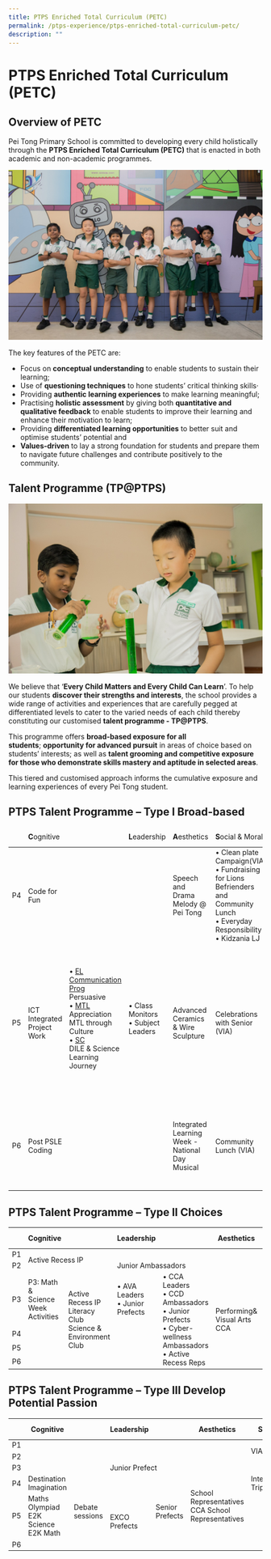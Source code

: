 ```yaml
---
title: PTPS Enriched Total Curriculum (PETC)
permalink: /ptps-experience/ptps-enriched-total-curriculum-petc/
description: ""
---
```

# PTPS Enriched Total Curriculum (PETC)

## Overview of PETC


Pei Tong Primary School is committed to developing every child holistically through the **PTPS Enriched Total Curriculum (PETC)** that is enacted in both academic and non-academic programmes.

![](/images/PTPS%20Experience/Peitong-StagedShots-152.jpg)

The key features of the PETC are:

*   Focus on **conceptual understanding** to enable students to sustain their learning;
*   Use of **questioning techniques** to hone students’ critical thinking skills·
*   Providing **authentic learning experiences** to make learning meaningful;
*   Practising **holistic assessment** by giving both **quantitative and qualitative feedback** to enable students to improve their learning and enhance their motivation to learn;
*   Providing **differentiated learning opportunities** to better suit and optimise students’ potential and
*   **Values-driven** to lay a strong foundation for students and prepare them to navigate future challenges and contribute positively to the community.


## Talent Programme (TP@PTPS)

![](/images/PTPS%20Experience/Peitong-StagedShots-164.jpg)


We believe that ‘**Every Child Matters and Every Child Can Learn**’. To help our students **discover their strengths and interests**, the school provides a wide range of activities and experiences that are carefully pegged at differentiated levels to cater to the varied needs of each child thereby constituting our customised **talent programme - TP@PTPS**.

  

This programme offers **broad-based exposure for all students**; **opportunity for advanced pursuit** in areas of choice based on students’ interests; as well as **talent grooming and competitive exposure for those who demonstrate skills mastery and aptitude in selected areas**.

  

This tiered and customised approach informs the cumulative exposure and learning experiences of every Pei Tong student.

## PTPS Talent Programme – Type I Broad-based


<table>
<thead>
  <tr>
    <td></td>
    <td><b>C</b>ognitive</td>
    <td></td>
    <td><b>L</b>eadership</td>
    <td><b>A</b>esthetics</td>
    <td><b>S</b>ocial &amp; Moral</td>
    <td></td>
    <td><b>P</b>hysical Fitness</td>
  </tr>
</thead>
<tbody>
  <tr>
    <td>P4</td>
    <td>Code for Fun</td>
		<td rowspan="3">• <u>EL Communication Prog</u><br> Persuasive<br>• <u>MTL</u><br> Appreciation MTL through Culture<br>• <u>SC</u><br>DILE &amp; Science Learning Journey</td>
    <td rowspan="3">•    Class Monitors<br>•    Subject Leaders</td>
    <td>Speech and Drama  Melody @ Pei Tong</td>
    <td>•  Clean plate Campaign(VIA)<br>•  Fundraising for Lions Befrienders and Community Lunch<br>•  Everyday Responsibility<br>•  Kidzania LJ</td>
    <td rowspan="3">•    Panning for Gold<br>•    Welcome Back Programme<br>•    Road Safety</td>
    <td>•  ACES<br>(Achieving Character Excellence through Sports)<br>ü I Am Possible<br>•  Sports Carnival</td>
  </tr>
  <tr>
    <td>P5</td>
    <td> ICT Integrated Project Work</td>
    <td>Advanced Ceramics &amp; Wire Sculpture</td>
    <td>Celebrations with Senior (VIA)</td>
    <td>•  P5 Camp<br>•  P5 HPB Blood Pressure Awareness Programme<br>•  ACES<br>(Achieving Character Excellence through Sports)<br>ü I Am Possible<br>ü P5 orienteering<br>•  Sports Carnival</td>
  </tr>
  <tr>
    <td>P6</td>
    <td>Post PSLE Coding</td>
    <td>Integrated Learning Week - National Day Musical</td>
    <td>Community Lunch (VIA)</td>
    <td>•   ACES<br>(Achieving Character Excellence through Sports)<br>ü I Am Possible<br>•   Sports Carnival</td>
  </tr>
</tbody>
</table>


## PTPS Talent Programme – Type II Choices



<table>
<thead>
  <tr>
    <th></th>
    <th>Cognitive</th>
    <th></th>
    <th>Leadership</th>
    <th></th>
    <th>Aesthetics</th>
    <th>Social &amp; Moral</th>
    <th>Physical Fitness</th>
  </tr>
</thead>
<tbody>
  <tr>
    <td>P1</td>
    <td colspan="2" rowspan="2">Active Recess IP</td>
    <td colspan="2"></td>
    <td></td>
    <td></td>
    <td></td>
  </tr>
  <tr>
    <td>P2</td>
    <td colspan="2">Junior Ambassadors</td>
    <td></td>
    <td></td>
    <td></td>
  </tr>
  <tr>
    <td>P3</td>
    <td>P3: Math &amp; Science Week Activities</td>
    <td rowspan="4">Active Recess IP<br>Literacy Club<br>Science &amp; Environment Club</td>
    <td>•       AVA Leaders<br>•       Junior Prefects</td>
    <td rowspan="4">•       CCA Leaders<br>•       CCD Ambassadors<br>•       Junior Prefects<br>•       Cyber-wellness Ambassadors<br>•       Active Recess Reps</td>
    <td rowspan="4">Performing&amp; Visual Arts CCA</td>
    <td rowspan="4">Science Environmental Club</td>
    <td rowspan="4">•       Sports CCA<br>•       Active Recess<br>•       Junior Sports Academy</td>
  </tr>
  <tr>
    <td>P4</td>
    <td></td>
    <td></td>
  </tr>
  <tr>
    <td>P5</td>
    <td></td>
    <td></td>
  </tr>
  <tr>
    <td>P6</td>
    <td></td>
    <td></td>
  </tr>
</tbody>
</table>

## PTPS Talent Programme – Type III Develop Potential Passion

<table>
<thead>
  <tr>
    <th></th>
    <th>Cognitive</th>
    <th></th>
    <th>Leadership</th>
    <th></th>
    <th>Aesthetics</th>
    <th>Social &amp; Moral</th>
    <th></th>
    <th>Physical Fitness</th>
  </tr>
</thead>
<tbody>
  <tr>
    <td>P1</td>
    <td colspan="2"></td>
    <td colspan="2"></td>
    <td></td>
    <td rowspan="2">VIA Champions</td>
    <td rowspan="6">Model Student Award</td>
    <td rowspan="6">CCA School Representatives</td>
  </tr>
  <tr>
    <td>P2</td>
    <td colspan="2"></td>
    <td colspan="2"></td>
    <td></td>
  </tr>
  <tr>
    <td>P3</td>
    <td colspan="2"></td>
    <td colspan="2">Junior Prefect</td>
    <td rowspan="4">School Representatives CCA School Representatives</td>
    <td></td>
  </tr>
  <tr>
    <td>P4</td>
    <td>Destination Imagination</td>
    <td rowspan="3">Debate sessions</td>
    <td></td>
    <td rowspan="3">Senior Prefects</td>
    <td>Internationalisation Trip</td>
  </tr>
  <tr>
    <td>P5</td>
    <td>Maths Olympiad<br>E2K Science E2K Math</td>
    <td rowspan="2">EXCO Prefects</td>
    <td></td>
  </tr>
  <tr>
    <td>P6</td>
    <td></td>
    <td></td>
  </tr>
</tbody>
</table>